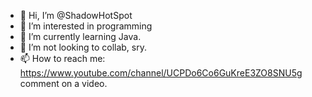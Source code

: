 - 👋 Hi, I’m @ShadowHotSpot
- 👀 I’m interested in programming
- 🌱 I’m currently learning Java.
- 💞️ I’m not looking to collab, sry.
- 📫 How to reach me: https://www.youtube.com/channel/UCPDo6Co6GuKreE3ZO8SNU5g comment on a video.
